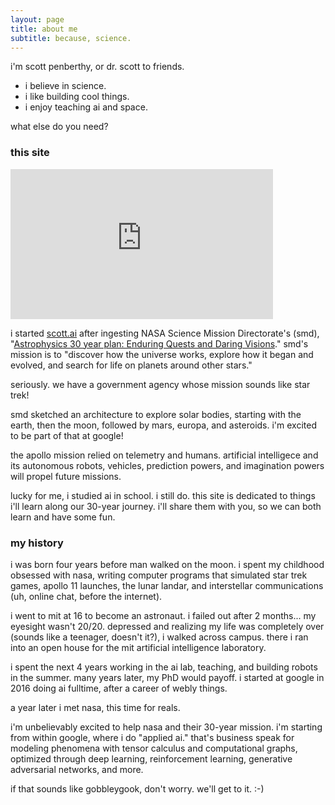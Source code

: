 ```yaml
---
layout: page
title: about me
subtitle: because, science.
---
```


i'm scott penberthy, or dr. scott to friends.

- i believe in science.
- i like building cool things.
- i enjoy teaching ai and space.

what else do you need?

### this site
<iframe width="420" height="240" src="https://www.youtube.com/embed/4pptCGR9N4g?rel=0;&autoplay=1" frameborder="0" allow="accelerometer; autoplay; encrypted-media; gyroscope; picture-in-picture" allowfullscreen></iframe>

i started [scott.ai](https://scott.ai)
after ingesting 
NASA Science Mission Directorate's (smd),
"[Astrophysics 30 year plan: Enduring Quests and Daring Visions](https://arxiv.org/pdf/1401.3741)."  smd's
mission is to "discover how the universe works,
explore how it began and evolved, and search for life on planets around other stars."

seriously.  we have a government agency whose mission sounds like star trek!

smd
sketched an architecture to explore solar bodies, starting with the earth, then 
the moon, followed by mars, europa, and asteroids.  i'm 
excited to be part of that at google!

the apollo mission relied on telemetry and humans.  artificial intelligece
and its autonomous robots, vehicles, prediction powers, and imagination powers
will propel future missions.

lucky for me, i studied ai in school. i still do. this site is dedicated
to things i'll learn along our 30-year journey.  i'll share them with you,
so we can both learn and have some fun.

### my history

i was born four years before man walked on the moon.  i spent my childhood obsessed with
nasa, writing computer programs that simulated star trek games, apollo 11 launches, 
the lunar landar, and interstellar communications (uh, online chat, before the
internet).

i went to mit at 16 to become an astronaut.  i failed out after 2 months... my eyesight
wasn't 20/20. depressed and realizing my life was completely over (sounds like a teenager,
doesn't it?), i walked across campus.  there i ran into an open house for the mit
artificial intelligence laboratory.

i spent the next 4 years working in the ai lab, teaching, and building robots in the summer.
many years later, my PhD would payoff.  i started at google in 2016 doing ai fulltime,
after a career of webly things.

a year later i met nasa, this time for reals.

i'm unbelievably excited to help nasa and their 30-year mission.  i'm starting
from within google, where i do "applied ai."  that's business speak for modeling
phenomena with tensor calculus and computational graphs, optimized through
deep learning, reinforcement learning, generative adversarial networks, and more.

if that sounds like gobbleygook, don't worry. we'll get to it.  :-)
